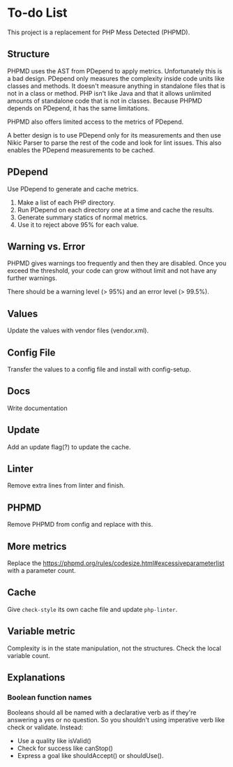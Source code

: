 # To-do List

This project is a replacement for PHP Mess Detected (PHPMD).

## Structure

PHPMD uses the AST from PDepend to apply metrics. Unfortunately this is a bad design. PDepend only
measures the complexity inside code units like classes and methods. It doesn't measure anything in
standalone files that is not in a class or method. PHP isn't like Java and that it allows unlimited
amounts of standalone code that is not in classes. Because PHPMD depends on PDepend, it has the same
limitations.

PHPMD also offers limited access to the metrics of PDepend.

A better design is to use PDepend only for its measurements and then use Nikic Parser to parse the
rest of the code and look for lint issues. This also enables the PDepend measurements to be cached.

## PDepend

Use PDepend to generate and cache metrics.

1. Make a list of each PHP directory.
2. Run PDepend on each directory one at a time and cache the results.
3. Generate summary statics of normal metrics.
4. Use it to reject above 95% for each value.

## Warning vs. Error

PHPMD gives warnings too frequently and then they are disabled. Once you exceed the threshold, your
code can grow without limit and not have any further warnings.

There should be a warning level (> 95%) and an error level (> 99.5%).

## Values

Update the values with vendor files (vendor.xml).

## Config File

Transfer the values to a config file and install with config-setup.

## Docs

Write documentation

## Update

Add an update flag(?) to update the cache.

## Linter

Remove extra lines from linter and finish.

## PHPMD

Remove PHPMD from config and replace with this.

## More metrics

Replace the https://phpmd.org/rules/codesize.html#excessiveparameterlist with a parameter count.

## Cache

Give `check-style` its own cache file and update `php-linter`.

## Variable metric

Complexity is in the state manipulation, not the structures. Check the local variable count.

## Explanations

### Boolean function names

Booleans should all be named with a declarative verb as if they're answering a yes or no question.
So you shouldn't using imperative verb like check or validate. Instead:

-   Use a quality like isValid()
-   Check for success like canStop()
-   Express a goal like shouldAccept() or shouldUse().
